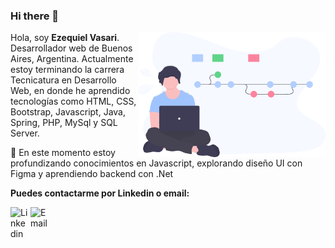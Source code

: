 ### Hi there 👋

<img align='right' src='https://raw.githubusercontent.com/EzeVasari/EzeVasari/fa1eb47390d0ad376a6645b10d0929018a919d21/img/img.svg' width='300"'>

Hola, soy **Ezequiel Vasari**. Desarrollador web de Buenos Aires, Argentina. Actualmente estoy terminando la carrera Tecnicatura en Desarrollo Web, en donde he aprendido tecnologías como HTML, CSS, Bootstrap, Javascript, Java, Spring, PHP, MySql y SQL Server.   

🌱 En este momento estoy profundizando conocimientos en Javascript, explorando diseño UI con Figma y aprendiendo backend con .Net

**Puedes contactarme por Linkedin o email:**

<a href="https://www.linkedin.com/in/ernesto-vasari-13b366185/">
	<img width="32" align="left"
		 alt="Linkedin"
		 src="https://cdn.worldvectorlogo.com/logos/linkedin-icon-2.svg">
</a>
<a href="mailto:ezequielvasari@gmail.com">
	<img width="32" align="left"
		 alt="Email"
		 src="https://upload.wikimedia.org/wikipedia/commons/4/4e/Mail_%28iOS%29.svg">
</a>


